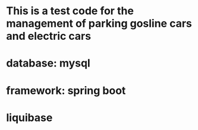 # This is a test code for the management of parking gosline cars and electric cars
# database: mysql
# framework: spring boot
# liquibase